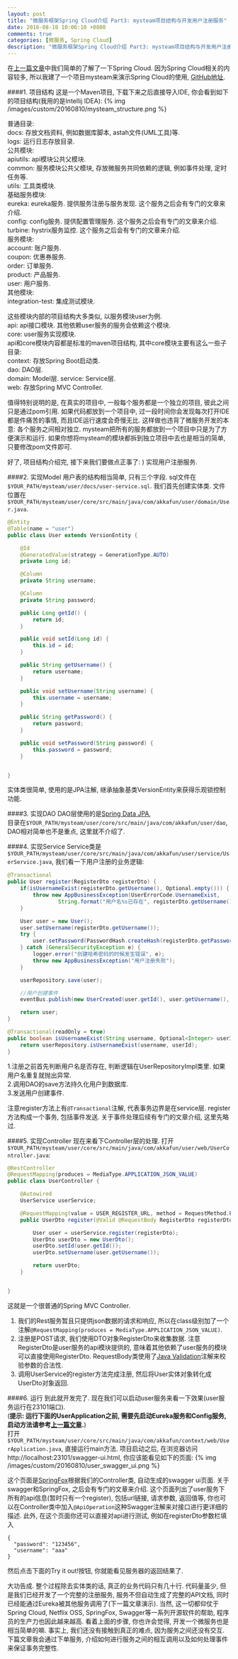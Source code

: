 ```yaml
---
layout: post
title: "微服务框架Spring Cloud介绍 Part3: mysteam项目结构与开发用户注册服务"
date: 2016-08-10 10:06:10 +0800
comments: true
categories: [微服务, Spring Cloud]
description: "微服务框架Spring Cloud介绍 Part3: mysteam项目结构与开发用户注册服务"
---
```


在[上一篇文章](http://skaka.me/blog/2016/08/04/springcloud2/)中我们简单的了解了一下Spring Cloud.
因为Spring Cloud相关的内容较多, 所以我建了一个项目mysteam来演示Spring Cloud的使用, [GitHub地址](https://github.com/sunnykaka/mysteam).

####1. 项目结构
这是一个Maven项目, 下载下来之后直接导入IDE, 你会看到如下的项目结构(我用的是Intellij IDEA):
{% img /images/custom/20160810/mysteam_structure.png %}

普通目录:  
docs: 存放文档资料, 例如数据库脚本, astah文件(UML工具)等.  
logs: 运行日志存放目录.  
公共模块:  
apiutils: api模块公共父模块.  
common: 服务模块公共父模块, 存放微服务共同依赖的逻辑, 例如事件处理, 定时任务等.  
utils: 工具类模块.  
基础服务模块:  
eureka: eureka服务. 提供服务注册与服务发现. 这个服务之后会有专门的文章来介绍.  
config: config服务. 提供配置管理服务. 这个服务之后会有专门的文章来介绍.  
turbine: hystrix服务监控. 这个服务之后会有专门的文章来介绍.  
服务模块:  
account: 账户服务.  
coupon: 优惠券服务.  
order: 订单服务.  
product: 产品服务.  
user: 用户服务.  
其他模块:  
integration-test: 集成测试模块.  

这些模块内部的项目结构大多类似, 以服务模块user为例.  
api: api接口模块. 其他依赖user服务的服务会依赖这个模块.  
core: user服务实现模块.  
api和core模块内容都是标准的maven项目结构, 其中core模块主要有这么一些子目录:  
context: 存放Spring Boot启动类.  
dao: DAO层.  
domain: Model层.
service: Service层.  
web: 存放Spring MVC Controller.  

值得特别说明的是, 在真实的项目中, 一般每个服务都是一个独立的项目, 彼此之间只是通过pom引用. 如果代码都放到一个项目中,
过一段时间你会发现每次打开IDE都是件痛苦的事情, 而且IDE运行速度会奇慢无比. 这样做也违背了微服务开发的本意: 各个服务之间相对独立.
mysteam把所有的服务都放到一个项目中只是为了方便演示和运行. 如果你想将mysteam的模块都拆到独立项目中去也是相当的简单, 只要修改pom文件即可.  

好了, 项目结构介绍完, 接下来我们要做点正事了: ) 实现用户注册服务.

####2. 实现Model
用户表的结构相当简单, 只有三个字段. sql文件在`$YOUR_PATH/mysteam/user/docs/user-service.sql`. 我们首先创建实体类.
文件位置在`$YOUR_PATH/mysteam/user/core/src/main/java/com/akkafun/user/domain/User.java`.
<!-- more -->
```java
@Entity
@Table(name = "user")
public class User extends VersionEntity {

    @Id
    @GeneratedValue(strategy = GenerationType.AUTO)
    private Long id;

    @Column
    private String username;

    @Column
    private String password;

    public Long getId() {
        return id;
    }

    public void setId(Long id) {
        this.id = id;
    }

    public String getUsername() {
        return username;
    }

    public void setUsername(String username) {
        this.username = username;
    }

    public String getPassword() {
        return password;
    }

    public void setPassword(String password) {
        this.password = password;
    }


}
```
实体类很简单, 使用的是JPA注解, 继承抽象基类VersionEntity来获得乐观锁控制功能.  

####3. 实现DAO
DAO层使用的是[Spring Data JPA](http://docs.spring.io/spring-data/data-jpa/docs/current/reference/html/),  
目录在`$YOUR_PATH/mysteam/user/core/src/main/java/com/akkafun/user/dao`, DAO相对简单也不是重点, 这里就不介绍了.

####4. 实现Service
Service类是`$YOUR_PATH/mysteam/user/core/src/main/java/com/akkafun/user/service/UserService.java`, 我们看一下用户注册的业务逻辑:
```java
@Transactional
public User register(RegisterDto registerDto) {
    if(isUsernameExist(registerDto.getUsername(), Optional.empty())) {                         //1
        throw new AppBusinessException(UserErrorCode.UsernameExist,
                String.format("用户名%s已存在", registerDto.getUsername()));
    }

    User user = new User();
    user.setUsername(registerDto.getUsername());
    try {
        user.setPassword(PasswordHash.createHash(registerDto.getPassword()));
    } catch (GeneralSecurityException e) {
        logger.error("创建哈希密码的时候发生错误", e);
        throw new AppBusinessException("用户注册失败");
    }

    userRepository.save(user);                                                                  //2

    //用户创建事件
    eventBus.publish(new UserCreated(user.getId(), user.getUsername(), user.getCreateTime()));  //3

    return user;
}

@Transactional(readOnly = true)
public boolean isUsernameExist(String username, Optional<Integer> userId) {
    return userRepository.isUsernameExist(username, userId);
}

```
1.注册之前首先判断用户名是否存在, 判断逻辑在UserRepositoryImpl类里. 如果用户名重复就抛出异常.  
2.调用DAO的save方法持久化用户到数据库.  
3.发送用户创建事件.  

注意register方法上有`@Transactional`注解, 代表事务边界是在service层. register方法构成一个事务, 包括事件发送.
关于事件处理后续有专门的文章介绍, 这里先略过.

####5. 实现Controller
现在来看下Controller层的处理. 打开`$YOUR_PATH/mysteam/user/core/src/main/java/com/akkafun/user/web/UserController.java`:
```java
@RestController
@RequestMapping(produces = MediaType.APPLICATION_JSON_VALUE)                  //1
public class UserController {

    @Autowired
    UserService userService;

    @RequestMapping(value = USER_REGISTER_URL, method = RequestMethod.POST)
    public UserDto register(@Valid @RequestBody RegisterDto registerDto) {    //2

        User user = userService.register(registerDto);                        //3
        UserDto userDto = new UserDto();
        userDto.setId(user.getId());
        userDto.setUsername(user.getUsername());

        return userDto;
    }


}
```
这就是一个很普通的Spring MVC Controller.  
1. 我们的Rest服务暂且只提供json数据的请求和响应, 所以在class级别加了一个注解`@RequestMapping(produces = MediaType.APPLICATION_JSON_VALUE)`.  
2. 注册是POST请求, 我们使用DTO对象RegisterDto来收集数据. 注意RegisterDto是user服务的api模块提供的, 意味着其他依赖了user服务的模块可以直接使用RegisterDto.
RequestBody类使用了[Java Validation](http://docs.spring.io/spring/docs/current/spring-framework-reference/html/validation.html)注解来校验参数的合法性.  
3. 调用UserService的register方法完成注册, 然后将User实体对象转化成UserDto对象返回.  

####6. 运行
到此就开发完了. 现在我们可以启动user服务来看一下效果(user服务运行在23101端口).  
(**提示: 运行下面的UserApplication之前, 需要先启动Eureka服务和Config服务, 启动方法请参考[上一篇文章](http://skaka.me/blog/2016/08/04/springcloud2/).**)  
打开`$YOUR_PATH/mysteam/user/core/src/main/java/com/akkafun/context/web/UserApplication.java`, 直接运行main方法.
项目启动之后, 在浏览器访问http://localhost:23101/swagger-ui.html, 你应该能看见如下的页面:
{% img /images/custom/20160810/user_swagger_ui.png %}

这个页面是[SpringFox](http://springfox.github.io/springfox)根据我们的Controller类, 自动生成的swagger ui页面.
关于swagger和SpringFox, 之后会有专门的文章来介绍. 这个页面列出了user服务下所有的api信息(暂时只有一个register), 包括url链接, 请求参数, 返回值等,
你也可以在Controller类中加入`@ApiOperation`这种Swagger注解来对接口进行更详细的描述. 此外, 在这个页面你还可以直接对api进行测试, 例如在registerDto参数栏填入
```
{
  "password": "123456",
  "username": "aaa"
}
```
然后点击下面的Try it out!按钮, 你就能看见服务器的返回结果了.  

大功告成. 整个过程除去实体类的话, 真正的业务代码只有几十行. 代码量虽少, 但是我们已经开发了一个完整的注册服务,
服务不但自动生成了完整的API文档, 同时已经能通过Eureka被其他服务调用了(下一篇文章演示).
当然, 这一切都仰仗于Spring Cloud, Netflix OSS, SpringFox, Swagger等一系列开源软件的帮助, 程序员的生产力也因此越来越高.
看着上面的步骤, 你也许会觉得, 开发一个微服务也是相当简单的嘛. 事实上, 我们还没有接触到真正的难点, 因为服务之间还没有交互.
下篇文章我会通过下单服务, 介绍如何进行服务之间的相互调用以及如何处理事件来保证事务完整性.
